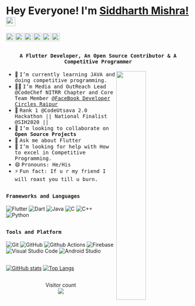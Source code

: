 # Hey Everyone! I'm [Siddharth Mishra!](https://hard-coder05.github.io/) <img src="https://github.com/himanshusharma89/himanshusharma89/blob/master/Hi.gif" width="25px">
<a href="https://twitter.com/im_siddhart">
  <img align="left" alt="Siddharth's Twitter" width="22px" src="https://cdn.jsdelivr.net/npm/simple-icons@v3/icons/twitter.svg" />
</a>
<a href="https://linkedin.com/in/smishra1605">
  <img align="left" alt="Siddharth's Linkdein" width="22px" src="https://cdn.jsdelivr.net/npm/simple-icons@v3/icons/linkedin.svg" />
</a>
<a href="https://github.com/Hard-Coder05">
  <img align="left" alt="Siddharth's Github" width="22px" src="https://cdn.jsdelivr.net/npm/simple-icons@v3/icons/github.svg" />
</a>
<a href="https://instagram.com/_im_siddharth/">
  <img align="left" alt="Siddharth's Instagram" width="22px" src="https://cdn.jsdelivr.net/npm/simple-icons@v3/icons/instagram.svg" />
</a>
<a href="https://www.facebook.com/profile.php?id=100035680522536">
  <img align="left" alt="Siddharth's Facebook" width="22px" src="https://cdn.jsdelivr.net/npm/simple-icons@v3/icons/facebook.svg" />
</a>
<a href="https://www.youtube.com/channel/UCA5u7UsgPS-aJqOjQoQPjPQ">
  <img align="left" alt="Siddharth's Youtube" width="22px" src="https://cdn.jsdelivr.net/npm/simple-icons@v3/icons/youtube.svg" />
</a>
<br/>
<br/>
<p align="center"><h4 align="center"><samp> A Flutter Developer, An Open Source Contributor & A Competitive Programmer </samp></h4></p>

<div>
<img align="right" src="https://github.com/himanshusharma89/himanshusharma89/blob/master/coding.gif" width="40%"/>

- 🔭 <samp>I’m currently learning JAVA and doing competitive programming.
- ✍🏻 <samp>I’m Media and OutReach Lead @CodeChef NITRR Chapter and Core Team Member [@FaceBook Developer Circles Raipur](https://www.facebook.com/groups/DevCRaipur/) 
- 🥇 <samp>Rank 1 @CodeUtsava 2.0 Hackathon || National Finalist @SIH2020 || 
- 👯 <samp>I’m looking to collaborate on **Open Source Projects**
- 💬 <samp>Ask me about Flutter
- 🤔 <samp>I’m looking for help with How to excel in Competitive Programming.
- 😄 <samp>Pronouns: He/His
- ⚡ <samp>Fun fact: If u r my friend I will roast you till u burn.
</div>

##

<h4><b><samp>Frameworks and Languages</samp></b></h4>

![Flutter](https://img.shields.io/badge/Flutter-47c5fb?style=flat-square&logo=Flutter&logoColor=white)
![Dart](https://img.shields.io/badge/Dart-2bb7f6?style=flat-square&logo=Dart&logoColor=white)
![Java](https://img.shields.io/badge/Java-ea2d2f?style=flat-square&logo=java&logoColor=ffffff)
![C](https://img.shields.io/badge/C-27338e?style=flat-square&logo=c&logoColor=white)
![C++](https://img.shields.io/badge/C++-649ad2?style=flat-square&logo=c%2B%2B&logoColor=white)
![Python](https://img.shields.io/badge/Python-3776AB?style=flat-square&logo=Python&logoColor=white)

##
<h4><b><samp>Tools and Platform</samp></b></h4>

![Git](https://img.shields.io/badge/Git-F05032?style=flat-square&logo=Git&logoColor=white)
![GitHub](https://img.shields.io/badge/GitHub-181717?style=flat-square&logo=github)
![Github Actions](https://img.shields.io/badge/Github_Actions-2088FF?style=flat-square&logo=Github-Actions&logoColor=ffffff)
![Firebase](https://img.shields.io/badge/Firebase-ffcb2c?style=flat-square&logo=Firebase&logoColor=white)
![Visual Studio Code](https://img.shields.io/badge/Visual_Studio_Code-007ACC?style=flat-square&logo=Visual-Studio-Code&logoColor=white)
![Android Studio](https://img.shields.io/badge/Android_Studio-3DDC84?style=flat-square&logo=Android-Studio&logoColor=ffffff)

##
[![GitHub stats](https://github-readme-stats.vercel.app/api?username=Hard-Coder05&count_private=true&show_icons=true&theme=radical&&include_all_commits=true)](https://github.com/Hard-Coder05/github-readme-stats-1)    [![Top Langs](https://github-readme-stats.vercel.app/api/top-langs/?username=Hard-Coder05&hide=html,css,javascript)](https://github.com/Hard-Coder05/github-readme-stats-1)

##
<p align="center"> 
  Visitor count<br>
  <img src="https://profile-counter.glitch.me/Hard-Coder05/count.svg" />
</p>
